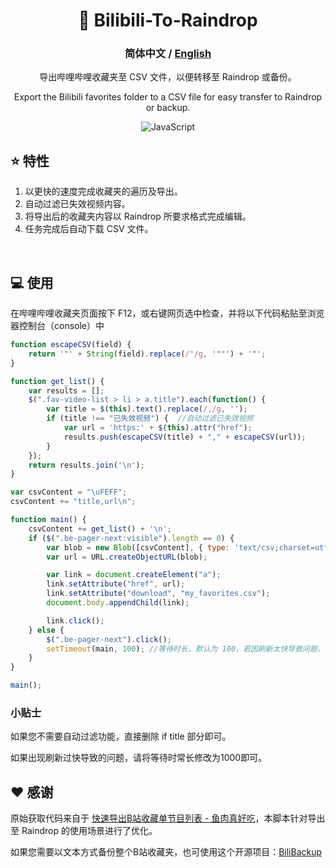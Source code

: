 <div align="center">

# 🚛 Bilibili-To-Raindrop

### **简体中文** / <a href="https://github.com/AHCorn/Bilibili-To-Raindrop/blob/main/README_EN.md"> English </a> 

导出哔哩哔哩收藏夹至 CSV 文件，以便转移至 Raindrop 或备份。

Export the Bilibili favorites folder to a CSV file for easy transfer to Raindrop or backup.

![JavaScript](https://img.shields.io/badge/javascript-%23323330.svg?style=for-the-badge&logo=javascript&logoColor=%23F7DF1E) 

</div>


## ⭐ 特性
1. 以更快的速度完成收藏夹的遍历及导出。
2. 自动过滤已失效视频内容。
3. 将导出后的收藏夹内容以 Raindrop 所要求格式完成编辑。
4. 任务完成后自动下载 CSV 文件。
<br>

## 💻 使用
在哔哩哔哩收藏夹页面按下 F12，或右键网页选中检查，并将以下代码粘贴至浏览器控制台（console）中
```js
function escapeCSV(field) {
    return '"' + String(field).replace(/"/g, '""') + '"'; 
}

function get_list() {
    var results = [];
    $(".fav-video-list > li > a.title").each(function() {
        var title = $(this).text().replace(/,/g, ''); 
        if (title !== "已失效视频") {  //自动过滤已失效视频
            var url = 'https:' + $(this).attr("href");
            results.push(escapeCSV(title) + "," + escapeCSV(url)); 
        }
    });
    return results.join('\n');
}

var csvContent = "\uFEFF"; 
csvContent += "title,url\n"; 

function main() {
    csvContent += get_list() + '\n';
    if ($(".be-pager-next:visible").length == 0) {
        var blob = new Blob([csvContent], { type: 'text/csv;charset=utf-8;' });
        var url = URL.createObjectURL(blob);

        var link = document.createElement("a");
        link.setAttribute("href", url);
        link.setAttribute("download", "my_favorites.csv");
        document.body.appendChild(link);

        link.click();
    } else {
        $(".be-pager-next").click();
        setTimeout(main, 100); //等待时长，默认为 100，若因刷新太快导致问题，请自行修改为 1000 或更长。
    }
}

main();
```
### 小贴士
如果您不需要自动过滤功能，直接删除 if title 部分即可。

如果出现刷新过快导致的问题，请将等待时常长修改为1000即可。

## ❤️ 感谢
原始获取代码来自于 [快速导出B站收藏单节目列表 - 鱼肉真好吃](https://www.cnblogs.com/toumingbai/p/11399238.html)，本脚本针对导出至 Raindrop 的使用场景进行了优化。

如果您需要以文本方式备份整个B站收藏夹，也可使用这个开源项目：[BiliBackup
](https://github.com/sweatran/BiliBackup?tab=readme-ov-file)
